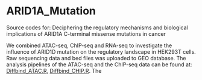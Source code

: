 # ARID1A_Mutation
Source codes for: Deciphering the regulatory mechanisms and biological implications of ARID1A C-terminal missense mutations in cancer

We combined ATAC-seq, ChIP-seq and RNA-seq to investigate the influence of ARID1D mutation on the regulatory landscape in HEK293T cells. Raw sequencing data and bed files was uploaded to GEO database. The analysis pipelines of the ATAC-seq and the ChIP-seq data can be found at: [Diffbind_ATAC.R](./Diffbind_ATAC.R), [Diffbind_CHIP.R](./Diffbind_CHIP.R). The
